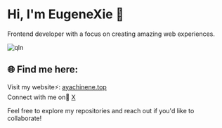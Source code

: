 # Hi, I'm EugeneXie 👋

Frontend developer with a focus on creating amazing web experiences.

![qln](https://i.imgur.com/BCi4t6Q.jpeg)

## 🌐 Find me here:
Visit my website⚡: [ayachinene.top](http://ayachinene.top:11080/)  
Connect with me on💬 [X](https://x.com/W_Z_H666)

Feel free to explore my repositories and reach out if you'd like to collaborate!

